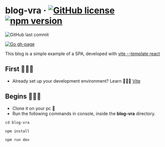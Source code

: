 # blog-vra &middot; [![GitHub license](https://img.shields.io/badge/license-MIT-blue.svg)](https://github.com/wilberth-cl/blog-vra/blob/main/LICENSE) [![npm version](https://img.shields.io/npm/v/react.svg?style=flat)](https://www.npmjs.com/package/react)
<img alt="GitHub last commit" src="https://img.shields.io/github/last-commit/wilberth-cl/blog-vra">

[![Go gh-page](https://img.shields.io/badge/Github_Page-blog--vra.github.io-blue)](https://wilberth-cl.github.io/blog-vra/)

This blog is a simple example of a SPA, developed with [vite --template react](https://github.com/vitejs/vite)

## First 🙇🏻‍♂️
* Already set up your development environment? Learn 🤸🏻‍♂️ [Vite](https://vitejs.dev/guide/)

## Begins 🏃🏼‍♂️
* Clone it on your pc 🙂
* Run the following commands in console, inside the **blog-vra** directory.
~~~~
cd blog-vra
~~~~
~~~~
npm install
~~~~
~~~~
npm run dev
~~~~
